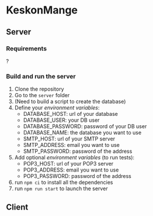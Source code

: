 # KeskonMange

## Server
### Requirements
?
### Build and run the server
1. Clone the repository
2. Go to the `server` folder
3. (Need to build a script to create the database)
4. Define your *environment variables*:
	- DATABASE_HOST: url of your database
	- DATABASE_USER: your DB user
	- DATABASE_PASSWORD: password of your DB user
	- DATABASE_NAME: the database you want to use
	- SMTP_HOST: url of your SMTP server
	- SMTP_ADDRESS: email you want to use
	- SMTP_PASSWORD: password of the address
5. Add optional *environment variables* (to run tests):
	- POP3_HOST: url of your POP3 server
	- POP3_ADDRESS: email you want to use
	- POP3_PASSWORD: password of the address
6. run `npm ci` to install all the dependencies
7. run `npm run start` to launch the server
## Client

